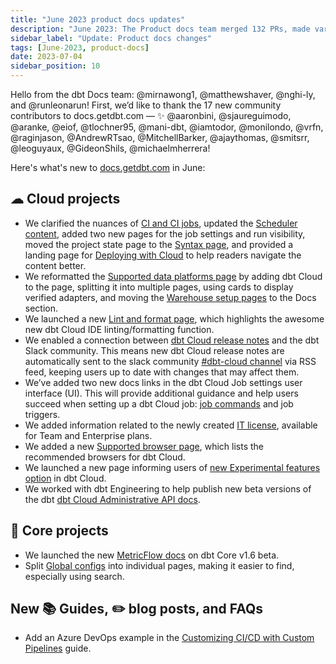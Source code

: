```yaml
---
title: "June 2023 product docs updates"
description: "June 2023: The Product docs team merged 132 PRs, made various updates to dbt Cloud and Core, such as the Deploy sidebar, Supported platforms page, added a landing page on the References section, added an ADO example to the CI/CD guide, and more"
sidebar_label: "Update: Product docs changes"
tags: [June-2023, product-docs]
date: 2023-07-04
sidebar_position: 10
---
```


Hello from the dbt Docs team: @mirnawong1, @matthewshaver, @nghi-ly, and @runleonarun! First, we’d like to thank the 17 new community contributors to docs.getdbt.com &mdash; ✨ @aaronbini, @sjaureguimodo, @aranke, @eiof, @tlochner95, @mani-dbt, @iamtodor, @monilondo, @vrfn, @raginjason, @AndrewRTsao, @MitchellBarker, @ajaythomas, @smitsrr, @leoguyaux, @GideonShils, @michaelmherrera!

Here's what's new to [docs.getdbt.com](http://docs.getdbt.com/) in June:

## ☁ Cloud projects

- We clarified the nuances of [CI and CI jobs](/docs/deploy/continuous-integration), updated the [Scheduler content](/docs/deploy/job-scheduler), added two new pages for the job settings and run visibility, moved the project state page to the [Syntax page](/reference/node-selection/syntax), and provided a landing page for [Deploying with Cloud](/docs/deploy/jobs) to help readers navigate the content better.
- We reformatted the [Supported data platforms page](/docs/supported-data-platforms) by adding dbt Cloud to the page, splitting it into multiple pages, using cards to display verified adapters, and moving the [Warehouse setup pages](/docs/core/connect-data-platform/about-core-connections) to the Docs section. 
- We launched a new [Lint and format page](/docs/cloud/dbt-cloud-ide/lint-format), which highlights the awesome new dbt Cloud IDE linting/formatting function.
- We enabled a connection between [dbt Cloud release notes](/docs/dbt-versions/dbt-cloud-release-notes) and the dbt Slack community. This means new dbt Cloud release notes are automatically sent to the slack community [#dbt-cloud channel](https://getdbt.slack.com/archives/CMZ2V0X8V) via RSS feed, keeping users up to date with changes that may affect them. 
- We’ve added two new docs links in the dbt Cloud Job settings user interface (UI). This will provide additional guidance and help users succeed when setting up a dbt Cloud job: [job commands](/docs/deploy/job-commands) and job triggers.    
- We added information related to the newly created [IT license](/docs/cloud/manage-access/about-user-access#license-based-access-control), available for Team and Enterprise plans. 
- We added a new [Supported browser page](/docs/cloud/about-cloud/browsers), which lists the recommended browsers for dbt Cloud.
- We launched a new page informing users of [new Experimental features option](/docs/dbt-versions/experimental-features) in dbt Cloud.
- We worked with dbt Engineering to help publish new beta versions of the dbt [dbt Cloud Administrative API docs](/docs/dbt-cloud-apis/admin-cloud-api). 


## 🎯 Core projects

- We launched the new [MetricFlow docs](/docs/build/build-metrics-intro) on dbt Core v1.6 beta.
- Split [Global configs](reference/global-configs/about-global-configs) into individual pages, making it easier to find, especially using search. 


## New 📚 Guides, ✏️ blog posts, and FAQs

- Add an Azure DevOps example in the [Customizing CI/CD with Custom Pipelines](/guides/custom-cicd-pipelines) guide.
